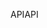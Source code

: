 <span data-ttu-id="5a42b-101">API</span><span class="sxs-lookup"><span data-stu-id="5a42b-101">API</span></span>